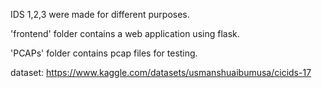 IDS 1,2,3 were made for different purposes.

'frontend' folder contains a web application using flask.

'PCAPs' folder contains pcap files for testing.

dataset: https://www.kaggle.com/datasets/usmanshuaibumusa/cicids-17
